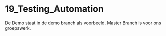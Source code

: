 # 19_Testing_Automation
De Demo staat in de demo branch als voorbeeld.
Master Branch is voor ons groepswerk.
